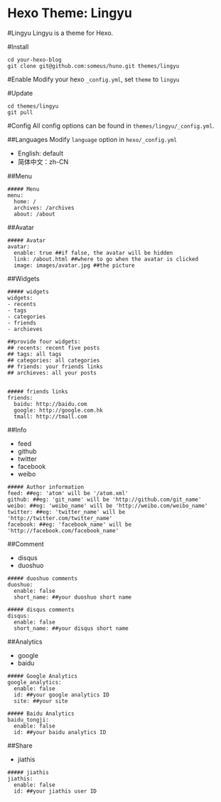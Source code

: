 Hexo Theme: Lingyu
============

#Lingyu
Lingyu is a theme for Hexo.

#Install
```
cd your-hexo-blog
git clone git@github.com:someus/huno.git themes/lingyu
```

#Enable
Modify your hexo `_config.yml`, set `theme` to `lingyu`

#Update
```
cd themes/lingyu
git pull
```

#Config
All config options can be found in `themes/lingyu/_config.yml`.

##Languages
Modify `language` option in `hexo/_config.yml` 

* English: default
* 简体中文：zh-CN

##Menu
```
##### Menu
menu:
  home: /
  archives: /archives
  about: /about
```

##Avatar
```
##### Avatar
avatar: 
  enable: true ##if false, the avatar will be hidden
  link: /about.html ##where to go when the avatar is clicked
  image: images/avatar.jpg ##the picture
```

##Widgets
```
##### widgets
widgets:
- recents
- tags
- categories
- friends
- archieves

##provide four widgets:
## recents: recent five posts
## tags: all tags
## categories: all categories
## friends: your friends links
## archieves: all your posts


##### friends links
friends:
  baidu: http://baidu.com
  google: http://google.com.hk
  tmall: http://tmall.com
```

##Info
* feed
* github
* twitter
* facebook
* weibo

```
##### Author information
feed: ##eg: 'atom' will be '/atom.xml'
github: ##eg: 'git_name' will be 'http://github.com/git_name'
weibo: ##eg: 'weibo_name' will be 'http://weibo.com/weibo_name'
twitter: ##eg: 'twitter_name' will be 'http://twitter.com/twitter_name'
facebook: ##eg: 'facebook_name' will be 'http://facebook.com/facebook_name'
```

##Comment
* disqus
* duoshuo

```
##### duoshuo comments
duoshuo:
  enable: false
  short_name: ##your duoshuo short name

##### disqus comments
disqus:
  enable: false
  short_name: ##your disqus short name
```

##Analytics
* google
* baidu

```
##### Google Analytics
google_analytics: 
  enable: false
  id: ##your google analytics ID
  site: ##your site

##### Baidu Analytics
baidu_tongji:
  enable: false
  id: ##your baidu analytics ID
```

##Share
* jiathis
```
##### jiathis
jiathis:
  enable: false
  id: ##your jiathis user ID
```
